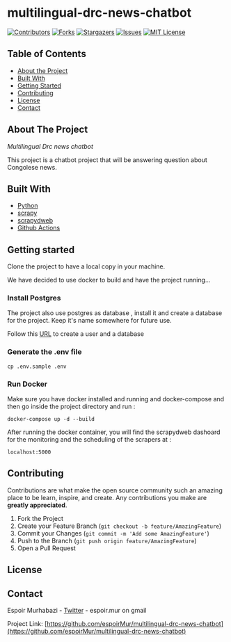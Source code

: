 # multilingual-drc-news-chatbot


[![Contributors][contributors-shield]][contributors-url]
[![Forks][forks-shield]][forks-url]
[![Stargazers][stars-shield]][stars-url]
[![Issues][issues-shield]][issues-url]
[![MIT License][license-shield]][license-url]

## Table of Contents

- [About the Project](#about-the-project)
- [Built With](#built-with)
- [Getting Started](#getting-started)
- [Contributing](#contributing)
- [License](#license)
- [Contact](#contact)

<!-- ABOUT THE PROJECT -->

## About The Project

_Multilingual Drc news chatbot_

This project is a chatbot project that will be answering question about Congolese news.

<!-- Build with -->

## Built With

- [Python](https://www.python.org/)
- [scrapy](https://scrapy.org)
- [scrapydweb](https://github.com/my8100/scrapydweb)
- [Github Actions](https://github.com/features/actions)

<!-- GETTING STARTED -->

## Getting started

Clone the project to have a local copy in your machine.

We have decided to use docker to build and have the project running...

### Install Postgres

The project also use postgres as database , install it and create a database for the project. Keep it's name somewhere for future use.

Follow this [URL](https://medium.com/coding-blocks/creating-user-database-and-adding-access-on-postgresql-8bfcd2f4a91e) to create a user and a database

### Generate the .env file

`cp .env.sample .env`

### Run Docker

Make sure you have docker installed and running and docker-compose and then go inside the project directory and run :

`docker-compose up -d --build`

After running the docker container, you will find the scrapydweb dashoard for the monitoring and the scheduling of the scrapers at :

`localhost:5000`


<!-- CONTRIBUTING -->

## Contributing

Contributions are what make the open source community such an amazing place to be learn, inspire, and create. Any contributions you make are **greatly appreciated**.

1. Fork the Project
2. Create your Feature Branch (`git checkout -b feature/AmazingFeature`)
3. Commit your Changes (`git commit -m 'Add some AmazingFeature'`)
4. Push to the Branch (`git push origin feature/AmazingFeature`)
5. Open a Pull Request

<!-- LICENSE -->

## License

<!-- CONTACT -->

## Contact

Espoir Murhabazi - [Twitter](https://twitter.com/esp_py) - espoir.mur on gmail

Project Link: [https://github.com/espoirMur/multilingual-drc-news-chatbot](https://github.com/espoirMur/multilingual-drc-news-chatbot)

<!-- MARKDOWN LINKS & IMAGES -->
<!-- https://www.markdownguide.org/basic-syntax/#reference-style-links -->

[contributors-shield]: https://img.shields.io/github/contributors/othneildrew/Best-README-Template.svg?style=flat-square
[contributors-url]: https://github.com/espoirMur/multilingual-drc-news-chatbot/graphs/contributors
[forks-shield]: https://img.shields.io/github/forks/othneildrew/Best-README-Template.svg?style=flat-square
[forks-url]: https://github.com/espoirMur/multilingual-drc-news-chatbot/network/members
[stars-shield]: https://img.shields.io/github/stars/othneildrew/Best-README-Template.svg?style=flat-square
[stars-url]: https://github.com/espoirMur/balobi_nini/stargazers
[issues-shield]: https://img.shields.io/github/issues/othneildrew/Best-README-Template.svg?style=flat-square
[issues-url]: https://github.com/espoirMur/multilingual-drc-news-chatbot/issues
[license-shield]: https://img.shields.io/github/license/othneildrew/Best-README-Template.svg?style=flat-square
[license-url]: https://github.com/espoirMur/multilingual-drc-news-chatbot/blob/master/LICENSE.md
[linkedin-shield]: https://img.shields.io/badge/-LinkedIn-black.svg?style=flat-square&logo=linkedin&colorB=555
